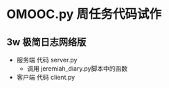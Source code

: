 # OMOOC.py 周任务代码试作

## 3w 极简日志网络版

- 服务端 代码 server.py
	- 调用 jeremiah_diary.py脚本中的函数
- 客户端 代码 client.py
